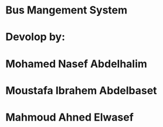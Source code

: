# Bus Mangement System


# Devolop by:
#               Mohamed Nasef Abdelhalim
#               Moustafa Ibrahem Abdelbaset
#               Mahmoud Ahned Elwasef
